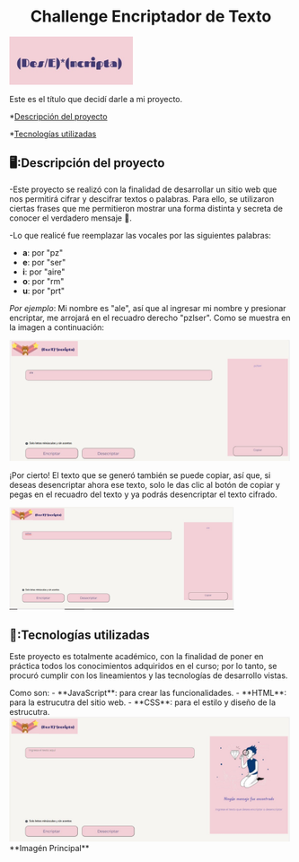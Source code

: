 <h1 align="center"> Challenge Encriptador de Texto</h1>
<img src="img/texto.jpg"  style="width: 220px;"/>
<p>Este es el título que decidí darle a mi proyecto.</p>


*[Descripción del proyecto](#descripción-del-proyecto)


*[Tecnologías utilizadas](#tecnologías-utilizadas)
## 🖥️:Descripción del proyecto

-Este proyecto se realizó con la finalidad de desarrollar un sitio web que nos permitirá cifrar y descifrar textos o palabras. Para ello, se utilizaron ciertas frases que me permitieron mostrar una forma distinta 
y secreta de conocer el verdadero mensaje :speak_no_evil:.

-Lo que realicé fue reemplazar las vocales por las siguientes palabras:
- **a**: por "pz"
- **e**: por "ser"
- **i**: por "aire"
- **o**: por "rm"
- **u**: por "prt"

*Por ejemplo*: Mi nombre es "ale",  así que al ingresar mi nombre y presionar encriptar, me arrojará en el recuadro derecho "pzlser". Como se muestra en la imagen a continuación:

<img src="img/Encriptado.JPG"  style="width: 500px;"/>

<p>¡Por cierto! El texto que se generó también se puede copiar, así que, si deseas desencriptar ahora ese texto, solo le das clic al botón de copiar y pegas en el recuadro del texto y ya podrás desencriptar el texto cifrado.</p>

<img src="img/desencriptar.JPG"  style="width: 400px;"/>

## :mega::Tecnologías utilizadas

<p>Este proyecto es totalmente académico, con la finalidad de poner en práctica todos los conocimientos adquiridos en el curso; por lo tanto, se procuró cumplir con los lineamientos y las tecnologías de desarrollo vistas.</p>
Como son:
- **JavaScript**: para crear las funcionalidades.
- **HTML**: para la estrucutra del sitio web.
- **CSS**: para el estilo y diseño de la estrucutra.

 
<img src="img/main.JPG"  style="width: 500px;"/>
**Imagén Principal**

